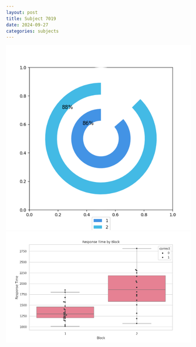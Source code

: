 ```yaml
---
layout: post
title: Subject 7019
date: 2024-09-27
categories: subjects
---
```


![](data/7019/run-1/7019__acc_test.png)
![](data/7019/run-1/7019_rt.png)
